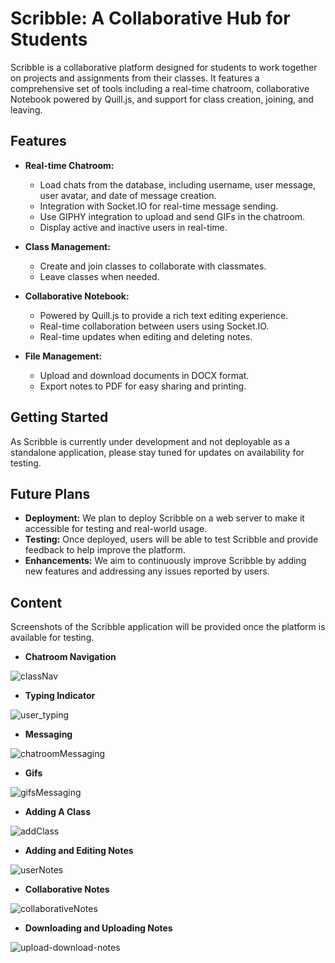 # Scribble: A Collaborative Hub for Students

Scribble is a collaborative platform designed for students to work together on projects and assignments from their classes. It features a comprehensive set of tools including a real-time chatroom, collaborative Notebook powered by Quill.js, and support for class creation, joining, and leaving.

## Features

- **Real-time Chatroom:**
  - Load chats from the database, including username, user message, user avatar, and date of message creation.
  - Integration with Socket.IO for real-time message sending.
  - Use GIPHY integration to upload and send GIFs in the chatroom.
  - Display active and inactive users in real-time.

- **Class Management:**
  - Create and join classes to collaborate with classmates.
  - Leave classes when needed.

- **Collaborative Notebook:**
  - Powered by Quill.js to provide a rich text editing experience.
  - Real-time collaboration between users using Socket.IO.
  - Real-time updates when editing and deleting notes.

- **File Management:**
  - Upload and download documents in DOCX format.
  - Export notes to PDF for easy sharing and printing.

## Getting Started

As Scribble is currently under development and not deployable as a standalone application, please stay tuned for updates on availability for testing.

## Future Plans

- **Deployment:** We plan to deploy Scribble on a web server to make it accessible for testing and real-world usage.
- **Testing:** Once deployed, users will be able to test Scribble and provide feedback to help improve the platform.
- **Enhancements:** We aim to continuously improve Scribble by adding new features and addressing any issues reported by users.

## Content

Screenshots of the Scribble application will be provided once the platform is available for testing.


- **Chatroom Navigation**

![classNav](https://github.com/loporean/Scribble/assets/84533280/d09bbc48-8e98-4810-9e8d-51c94bc41ba9)


- **Typing Indicator**

![user_typing](https://github.com/loporean/Scribble/assets/84533280/441a8516-0937-4ca5-bbfb-2c6e8ba5cada)


- **Messaging**

![chatroomMessaging](https://github.com/loporean/Scribble/assets/84533280/6568dc40-aa0f-43cb-9699-64c0ebebb24c)


- **Gifs**

![gifsMessaging](https://github.com/loporean/Scribble/assets/84533280/611100b1-679c-49b9-84a8-8424afb4997e)


- **Adding A Class**

![addClass](https://github.com/loporean/Scribble/assets/84533280/63fa203d-bf69-43c2-a7cf-ebd953ea8586)


- **Adding and Editing Notes**

![userNotes](https://github.com/loporean/Scribble/assets/84533280/afba72c5-9815-4a21-87af-4947e921a54f)


- **Collaborative Notes**

![collaborativeNotes](https://github.com/loporean/Scribble/assets/84533280/d87e143f-ad67-430f-bbeb-55c988f6ddde)


- **Downloading and Uploading Notes**

![upload-download-notes](https://github.com/loporean/Scribble/assets/84533280/d5d8f5be-92f5-4741-a83a-4c1d0eadc552)

